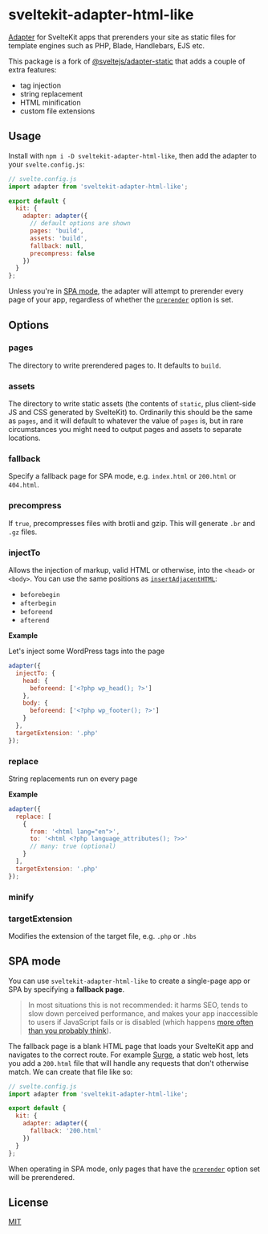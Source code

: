 # sveltekit-adapter-html-like

[Adapter](https://kit.svelte.dev/docs#adapters) for SvelteKit apps that prerenders your site as static files for template engines such as PHP, Blade, Handlebars, EJS etc.

This package is a fork of [@sveltejs/adapter-static](https://github.com/sveltejs/kit/tree/master/packages/adapter-static) that adds a couple of extra features:

- tag injection
- string replacement
- HTML minification
- custom file extensions

## Usage

Install with `npm i -D sveltekit-adapter-html-like`, then add the adapter to your `svelte.config.js`:

```js
// svelte.config.js
import adapter from 'sveltekit-adapter-html-like';

export default {
  kit: {
    adapter: adapter({
      // default options are shown
      pages: 'build',
      assets: 'build',
      fallback: null,
      precompress: false
    })
  }
};
```

Unless you're in [SPA mode](#spa-mode), the adapter will attempt to prerender every page of your app, regardless of whether the [`prerender`](https://kit.svelte.dev/docs#ssr-and-javascript-prerender) option is set.

## Options

### pages

The directory to write prerendered pages to. It defaults to `build`.

### assets

The directory to write static assets (the contents of `static`, plus client-side JS and CSS generated by SvelteKit) to. Ordinarily this should be the same as `pages`, and it will default to whatever the value of `pages` is, but in rare circumstances you might need to output pages and assets to separate locations.

### fallback

Specify a fallback page for SPA mode, e.g. `index.html` or `200.html` or `404.html`.

### precompress

If `true`, precompresses files with brotli and gzip. This will generate `.br` and `.gz` files.

### injectTo

Allows the injection of markup, valid HTML or otherwise, into the `<head>` or `<body>`. You can use the same positions as [`insertAdjacentHTML`](https://developer.mozilla.org/en-US/docs/Web/API/Element/insertAdjacentHTML):

- `beforebegin`
- `afterbegin`
- `beforeend`
- `afterend`

**Example**

Let's inject some WordPress tags into the page

```js
adapter({
  injectTo: {
    head: {
      beforeend: ['<?php wp_head(); ?>']
    },
    body: {
      beforeend: ['<?php wp_footer(); ?>']
    }
  },
  targetExtension: '.php'
});
```

### replace

String replacements run on every page

**Example**

```js
adapter({
  replace: [
    {
      from: '<html lang="en">',
      to: '<html <?php language_attributes(); ?>>'
      // many: true (optional)
    }
  ],
  targetExtension: '.php'
});
```

### minify

### targetExtension

Modifies the extension of the target file, e.g. `.php` or `.hbs`

## SPA mode

You can use `sveltekit-adapter-html-like` to create a single-page app or SPA by specifying a **fallback page**.

> In most situations this is not recommended: it harms SEO, tends to slow down perceived performance, and makes your app inaccessible to users if JavaScript fails or is disabled (which happens [more often than you probably think](https://kryogenix.org/code/browser/everyonehasjs.html)).

The fallback page is a blank HTML page that loads your SvelteKit app and navigates to the correct route. For example [Surge](https://surge.sh/help/adding-a-200-page-for-client-side-routing), a static web host, lets you add a `200.html` file that will handle any requests that don't otherwise match. We can create that file like so:

```js
// svelte.config.js
import adapter from 'sveltekit-adapter-html-like';

export default {
  kit: {
    adapter: adapter({
      fallback: '200.html'
    })
  }
};
```

When operating in SPA mode, only pages that have the [`prerender`](https://kit.svelte.dev/docs#ssr-and-javascript-prerender) option set will be prerendered.

## License

[MIT](LICENSE)
